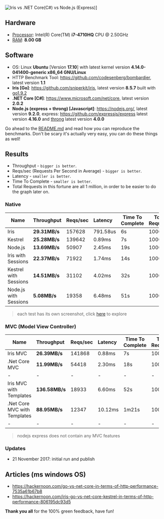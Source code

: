 ![Iris vs .NET Core(C#) vs Node.js (Express)](https://iris-go.com/images/benchmark-new.png)]

## Hardware

* [Processor](screens/unix/system_info_cpu.png): Intel(R) Core(TM) **i7-4710HQ** CPU @ 2.50GHz
* [RAM](screens/unix/system_info_ram.png): **8.00 GB**

## Software

* OS: Linux **Ubuntu** [Version **17.10**] with latest kernel version **4.14.0-041400-generic x86_64 GNU/Linux**
* HTTP Benchmark Tool: https://github.com/codesenberg/bombardier, latest version **1.1**
* **Iris [Go]**: https://github.com/sniperkit/iris, latest version **8.5.7** built with [go1.9.2](https://golang.org)
* **.NET Core [C#]**: https://www.microsoft.com/net/core, latest version **2.0.2**
* **Node.js (express + throng) [Javascript]**: https://nodejs.org/, latest version **9.2.0**, express: https://github.com/expressjs/express latest version **4.16.0** and [throng](https://www.npmjs.com/package/throng) latest version **4.0.0**

Go ahead to the [README.md](README.md) and read how you can reproduce the benchmarks. Don't be scary it's actually very easy, you can do these things as well!

## Results

* Throughput - `bigger is better`.
* Reqs/sec (Requests Per Second in Average) - `bigger is better`.
* Latency - `smaller is better`.
* Time To Complete - `smaller is better`.
* Total Requests in this fortune are all 1 million, in order to be easier to do the graph later on.

### Native

| Name | Throughput | Reqs/sec | Latency | Time To Complete | Total Requests |
|-------|:-----------|:--------|:-------------|---------|------|
| Iris | **29.31MB/s** | 157628 | 791.58us | 6s | 1000000 |
| Kestrel | **25.28MB/s** | 139642 | 0.89ms | 7s | 1000000 |
| Node.js | **13.69MB/s** | 50907 | 2.45ms | 19s | 1000000 |
| Iris with Sessions | **22.37MB/s** | 71922 | 1.74ms | 14s | 1000000 |
| Kestrel with Sessions | **14.51MB/s** | 31102 | 4.02ms | 32s | 1000000 |
| Node.js with Sessions | **5.08MB/s** | 19358 | 6.48ms | 51s | 1000000 |

> each test has its own screenshot, click [here](screens/unix) to explore

### MVC (Model View Controller)

| Name | Throughput | Reqs/sec | Latency | Time To Complete | Total Requests |
|-------|:-----------|:--------|:-------------|---------|------|
| Iris MVC | **26.39MB/s** | 141868 | 0.88ms | 7s | 1000000 |
| .Net Core MVC | **11.99MB/s** | 54418 | 2.30ms | 18s | 1000000 |
| - | - | - | - | - | - |
| Iris MVC with Templates | **136.58MB/s** | 18933 | 6.60ms | 52s | 1000000 |
| .Net Core MVC with Templates | **88.95MB/s** | 12347 | 10.12ms | 1m21s | 1000000 |
| - | - | - | - | - | - |

> nodejs express does not contain any MVC features

### Updates

- 21 November 2017: initial run and publish

## Articles (ms windows OS)

- https://hackernoon.com/go-vs-net-core-in-terms-of-http-performance-7535a61b67b8
- https://hackernoon.com/iris-go-vs-net-core-kestrel-in-terms-of-http-performance-806195dc93d5

**Thank you all** for the 100% green feedback, have fun!